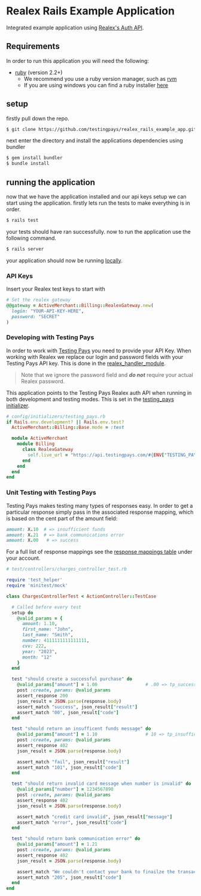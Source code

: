 # Realex Rails Example Application

Integrated example application using [Realex's Auth API](https://developer.realexpayments.com/#!/api/process-payment/authorisation).

## Requirements

In order to run this application you will need the following:
- [ruby](https://www.ruby-lang.org/en/) (version 2.2+)
  - We recommend you use a ruby version manager, such as [rvm](https://rvm.io/)
  - If you are using windows you can find a ruby installer [here](http://rubyinstaller.org/downloads/)

## setup

firstly pull down the repo.

``` bash
$ git clone https://github.com/testingpays/realex_rails_example_app.git
```

next enter the directory and install the applications dependencies using bundler

``` bash
$ gem install bundler
$ bundle install
```

## running the application

now that we have the application installed and our api keys setup we can start using the application. firstly lets run the tests to make everything is in order.

```bash
$ rails test
```

your tests should have ran successfully. now to run the application use the following command.

```bash
$ rails server
```

your application should now be running [locally](http://localhost:3000/charges).

### API Keys

Insert your Realex test keys to start with

```ruby
# Set the realex gateway
@@gateway = ActiveMerchant::Billing::RealexGateway.new(
  login: "YOUR-API-KEY-HERE",
  password: "SECRET"
)
```

### Developing with Testing Pays

In order to work with [Testing Pays](http://www.testingpays.com) you need to provide your API Key. When working with Realex we replace our login and password fields with your Testing Pays API key. This is done in the [realex_handler_module](app/controllers/concerns/realex_handler_module.rb).

> Note that we ignore the password field and ___do not___ require your actual Realex password.

This application points to the Testing Pays Realex auth API when running in both development and testing modes. This is set in the [testing_pays initializer](config/initializers/testing_pays.rb).

```ruby
# config/initializers/testing_pays.rb
if Rails.env.development? || Rails.env.test?
  ActiveMerchant::Billing::Base.mode = :test

  module ActiveMerchant
    module Billing
      class RealexGateway
        self.live_url = "https://api.testingpays.com/#{ENV["TESTING_PAYS_KEY"]}/realex/v1/auth"
      end
    end
  end
end
```

### Unit Testing with Testing Pays

Testing Pays makes testing many types of responses easy. In order to get a particular response simply pass in the associated response mapping, which is based on the cent part of the amount field:

```ruby
amount: X.10  # => insufficient funds
amount: X.21  # => bank communications error
amount: X.00   # => success
```

For a full list of response mappings see the [response mappings table](https://admin.testingpays.com/) under your account.

```ruby
# test/controllers/charges_controller_test.rb

require 'test_helper'
require 'minitest/mock'

class ChargesControllerTest < ActionController::TestCase

  # Called before every test
  setup do
    @valid_params = {
      amount: 1.10,
      first_name: "John",
      last_name: "Smith",
      number: 4111111111111111,
      cvv: 222,
      year: "2023",
      month: "12"
    }
  end

  test "should create a successful purchase" do
    @valid_params["amount"] = 1.00                  # .00 => tp_success
    post :create, params: @valid_params
    assert_response 200
    json_result = JSON.parse(response.body)
    assert_match "success", json_result["result"]
    assert_match "00", json_result["code"]
  end

  test "should return an insufficent funds message" do
    @valid_params["amount"] = 1.10                  # 10 => tp_insufficient_funds
    post :create, params: @valid_params
    assert_response 402
    json_result = JSON.parse(response.body)

    assert_match "fail", json_result["result"]
    assert_match "101", json_result["code"]
  end

  test "should return invalid card message when number is invalid" do
    @valid_params["number"] = 1234567890
    post :create, params: @valid_params
    assert_response 402
    json_result = JSON.parse(response.body)

    assert_match "credit card invalid", json_result["message"]
    assert_match "error", json_result["code"]
  end

  test "should return bank communication error" do
    @valid_params["amount"] = 1.21
    post :create, params: @valid_params
    assert_response 402
    json_result = JSON.parse(response.body)

    assert_match "We couldn't contact your bank to finailze the transaction, could you try again?", json_result["message"]
    assert_match "205", json_result["code"]
  end
end
```
